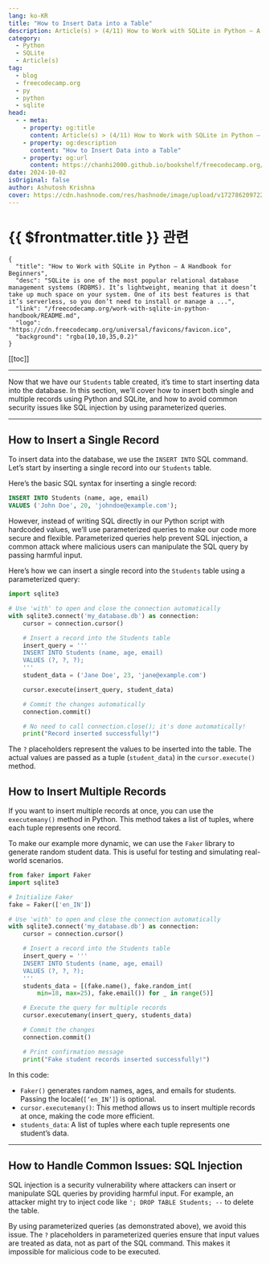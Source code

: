 ```yaml
---
lang: ko-KR
title: "How to Insert Data into a Table"
description: Article(s) > (4/11) How to Work with SQLite in Python – A Handbook for Beginners 
category:
  - Python
  - SQLite
  - Article(s)
tag:
  - blog
  - freecodecamp.org
  - py
  - python
  - sqlite
head:
  - - meta:
    - property: og:title
      content: Article(s) > (4/11) How to Work with SQLite in Python – A Handbook for Beginners
    - property: og:description
      content: "How to Insert Data into a Table"
    - property: og:url
      content: https://chanhi2000.github.io/bookshelf/freecodecamp.org/work-with-sqlite-in-python-handbook/how-to-insert-data-into-a-table.html
date: 2024-10-02
isOriginal: false
author: Ashutosh Krishna
cover: https://cdn.hashnode.com/res/hashnode/image/upload/v1727862097228/24433377-ebb8-49b5-b0ee-5736f629399d.png
---
```


# {{ $frontmatter.title }} 관련

```component VPCard
{
  "title": "How to Work with SQLite in Python – A Handbook for Beginners",
  "desc": "SQLite is one of the most popular relational database management systems (RDBMS). It’s lightweight, meaning that it doesn’t take up much space on your system. One of its best features is that it’s serverless, so you don’t need to install or manage a ...",
  "link": "/freecodecamp.org/work-with-sqlite-in-python-handbook/README.md",
  "logo": "https://cdn.freecodecamp.org/universal/favicons/favicon.ico",
  "background": "rgba(10,10,35,0.2)"
}
```

[[toc]]

---

<SiteInfo
  name="How to Work with SQLite in Python – A Handbook for Beginners"
  desc="SQLite is one of the most popular relational database management systems (RDBMS). It’s lightweight, meaning that it doesn’t take up much space on your system. One of its best features is that it’s serverless, so you don’t need to install or manage a ..."
  url="https://freecodecamp.org/news/work-with-sqlite-in-python-handbook/"
  logo="https://cdn.freecodecamp.org/universal/favicons/favicon.ico"
  preview="https://cdn.hashnode.com/res/hashnode/image/upload/v1727862097228/24433377-ebb8-49b5-b0ee-5736f629399d.png"/>

Now that we have our `Students` table created, it’s time to start inserting data into the database. In this section, we’ll cover how to insert both single and multiple records using Python and SQLite, and how to avoid common security issues like SQL injection by using parameterized queries.

---

## How to Insert a Single Record

To insert data into the database, we use the `INSERT INTO` SQL command. Let’s start by inserting a single record into our `Students` table.

Here’s the basic SQL syntax for inserting a single record:

```sql
INSERT INTO Students (name, age, email) 
VALUES ('John Doe', 20, 'johndoe@example.com');
```

However, instead of writing SQL directly in our Python script with hardcoded values, we’ll use parameterized queries to make our code more secure and flexible. Parameterized queries help prevent SQL injection, a common attack where malicious users can manipulate the SQL query by passing harmful input.

Here’s how we can insert a single record into the `Students` table using a parameterized query:

```py
import sqlite3

# Use 'with' to open and close the connection automatically
with sqlite3.connect('my_database.db') as connection:
    cursor = connection.cursor()

    # Insert a record into the Students table
    insert_query = '''
    INSERT INTO Students (name, age, email) 
    VALUES (?, ?, ?);
    '''
    student_data = ('Jane Doe', 23, 'jane@example.com')

    cursor.execute(insert_query, student_data)

    # Commit the changes automatically
    connection.commit()

    # No need to call connection.close(); it's done automatically!
    print("Record inserted successfully!")
```

The `?` placeholders represent the values to be inserted into the table. The actual values are passed as a tuple (`student_data`) in the `cursor.execute()` method.

## How to Insert Multiple Records

If you want to insert multiple records at once, you can use the `executemany()` method in Python. This method takes a list of tuples, where each tuple represents one record.

To make our example more dynamic, we can use the `Faker` library to generate random student data. This is useful for testing and simulating real-world scenarios.

```py
from faker import Faker
import sqlite3

# Initialize Faker
fake = Faker(['en_IN'])

# Use 'with' to open and close the connection automatically
with sqlite3.connect('my_database.db') as connection:
    cursor = connection.cursor()

    # Insert a record into the Students table
    insert_query = '''
    INSERT INTO Students (name, age, email) 
    VALUES (?, ?, ?);
    '''
    students_data = [(fake.name(), fake.random_int(
        min=18, max=25), fake.email()) for _ in range(5)]

    # Execute the query for multiple records
    cursor.executemany(insert_query, students_data)

    # Commit the changes
    connection.commit()

    # Print confirmation message
    print("Fake student records inserted successfully!")
```

In this code:

- `Faker()` generates random names, ages, and emails for students. Passing the locale(`[‘en_IN’]`) is optional.
- `cursor.executemany()`: This method allows us to insert multiple records at once, making the code more efficient.
- `students_data`: A list of tuples where each tuple represents one student’s data.

---

## How to Handle Common Issues: SQL Injection

SQL injection is a security vulnerability where attackers can insert or manipulate SQL queries by providing harmful input. For example, an attacker might try to inject code like `'; DROP TABLE Students; --` to delete the table.

By using parameterized queries (as demonstrated above), we avoid this issue. The `?` placeholders in parameterized queries ensure that input values are treated as data, not as part of the SQL command. This makes it impossible for malicious code to be executed.